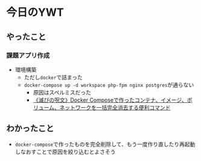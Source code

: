 # 今日のYWT

## やったこと

### 課題アプリ作成

- 環境構築
  - ただし`docker`で詰まった
  - `docker-compose up -d workspace php-fpm nginx postgres`が通らない
    - 原因はスペルミスだった
    - [《滅びの呪文》Docker Composeで作ったコンテナ、イメージ、ボリューム、ネットワークを一括完全消去する便利コマンド](https://qiita.com/suin/items/19d65e191b96a0079417)

## わかったこと

- `docker-compose`で作ったものを完全削除して、もう一度作り直したり再起動しなおすことで原因を絞り込むとよさそう
